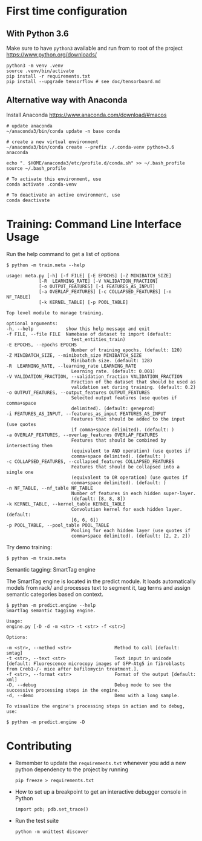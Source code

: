 # First time configuration
## With Python 3.6

Make sure to have `python3` available and run from to root of the project https://www.python.org/downloads/

    python3 -m venv .venv
    source .venv/bin/activate
    pip install -r requirements.txt
    pip install --upgrade tensorflow # see doc/tensorboard.md

## Alternative way with Anaconda
Install Anaconda https://www.anaconda.com/download/#macos

    # update anaconda
    ~/anaconda3/bin/conda update -n base conda

    # create a new virtual environment
    ~/anaconda3/bin/conda create --prefix ./.conda-venv python=3.6 anaconda

    echo ". $HOME/anaconda3/etc/profile.d/conda.sh" >> ~/.bash_profile
    source ~/.bash_profile

    # To activate this environment, use
    conda activate .conda-venv

    # To deactivate an active environment, use
    conda deactivate


# Training: Command Line Interface Usage

Run the help command to get a list of options

    $ python -m train.meta --help

    usage: meta.py [-h] [-f FILE] [-E EPOCHS] [-Z MINIBATCH_SIZE]
                [-R  LEARNING_RATE] [-V VALIDATION_FRACTION]
                [-o OUTPUT_FEATURES] [-i FEATURES_AS_INPUT]
                [-a OVERLAP_FEATURES] [-c COLLAPSED_FEATURES] [-n NF_TABLE]
                [-k KERNEL_TABLE] [-p POOL_TABLE]

    Top level module to manage training.

    optional arguments:
    -h, --help            show this help message and exit
    -f FILE, --file FILE  Namebase of dataset to import (default:
                            test_entities_train)
    -E EPOCHS, --epochs EPOCHS
                            Number of training epochs. (default: 120)
    -Z MINIBATCH_SIZE, --minibatch_size MINIBATCH_SIZE
                            Minibatch size. (default: 128)
    -R  LEARNING_RATE, --learning_rate LEARNING_RATE
                            Learning rate. (default: 0.001)
    -V VALIDATION_FRACTION, --validation_fraction VALIDATION_FRACTION
                            Fraction of the dataset that should be used as
                            validation set during training. (default: 0.2)
    -o OUTPUT_FEATURES, --output_features OUTPUT_FEATURES
                            Selected output features (use quotes if comma+space
                            delimited). (default: geneprod)
    -i FEATURES_AS_INPUT, --features_as_input FEATURES_AS_INPUT
                            Features that should be added to the input (use quotes
                            if comma+space delimited). (default: )
    -a OVERLAP_FEATURES, --overlap_features OVERLAP_FEATURES
                            Features that should be combined by intersecting them
                            (equivalent to AND operation) (use quotes if
                            comma+space delimited). (default: )
    -c COLLAPSED_FEATURES, --collapsed_features COLLAPSED_FEATURES
                            Features that should be collapsed into a single one
                            (equivalent to OR operation) (use quotes if
                            comma+space delimited). (default: )
    -n NF_TABLE, --nf_table NF_TABLE
                            Number of features in each hidden super-layer.
                            (default: [8, 8, 8])
    -k KERNEL_TABLE, --kernel_table KERNEL_TABLE
                            Convolution kernel for each hidden layer. (default:
                            [6, 6, 6])
    -p POOL_TABLE, --pool_table POOL_TABLE
                            Pooling for each hidden layer (use quotes if
                            comma+space delimited). (default: [2, 2, 2])

Try demo training:

    $ python -m train.meta


Semantic tagging: SmartTag engine

The SmartTag engine is located in the predict module. It loads automatically models from rack/ and processes text to segment it, tag terms and assign semantic categories based on context.

    $ python -m predict.engine --help
    SmartTag semantic tagging engine.

    Usage:
    engine.py [-D -d -m <str> -t <str> -f <str>]

    Options:

    -m <str>, --method <str>                Method to call [default: smtag]
    -t <str>, --text <str>                  Text input in unicode [default: Fluorescence microcopy images of GFP-Atg5 in fibroblasts from Creb1-/- mice after bafilomycin treatment.].
    -f <str>, --format <str>                Format of the output [default: xml]
    -D, --debug                             Debug mode to see the successive processing steps in the engine.
    -d, --demo                              Demo with a long sample.

    To visualize the engine's processing steps in action and to debug, use:

    $ python -m predict.engine -D


# Contributing

* Remember to update the `requirements.txt` whenever you add a new python dependency to the project by running

    ```
    pip freeze > requirements.txt
    ```

* How to set up a breakpoint to get an interactive debugger console in Python

    ```
    import pdb; pdb.set_trace()
    ```

* Run the test suite

    ```
    python -m unittest discover
    ```
